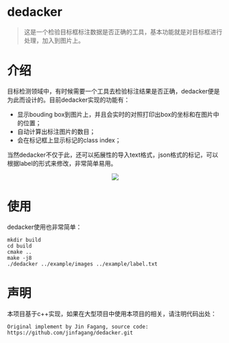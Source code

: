 # dedacker

> 这是一个检验目标框标注数据是否正确的工具，基本功能就是对目标框进行处理，加入到图片上。

# 介绍

目标检测领域中，有时候需要一个工具去检验标注结果是否正确，dedacker便是为此而设计的。目前dedacker实现的功能有：

* 显示bouding box到图片上，并且会实时的对照打印出box的坐标和在图片中的位置；
* 自动计算出标注图片的数目；
* 会在标记框上显示标记的class index；

当然dedacker不仅于此，还可以拓展性的导入text格式，json格式的标记，可以根据label的形式来修改，非常简单易用。

<center><img src="http://ofwzcunzi.bkt.clouddn.com/debd8aUtypVCvh6X.png"></center>

# 使用

dedacker使用也非常简单：
```
mkdir build
cd build
cmake ..
make -j8
./dedacker ../example/images ../example/label.txt
```

# 声明

本项目基于c++实现，如果在大型项目中使用本项目的相关，请注明代码出处：
```
Original implement by Jin Fagang, source code: https://github.com/jinfagang/dedacker.git
```
